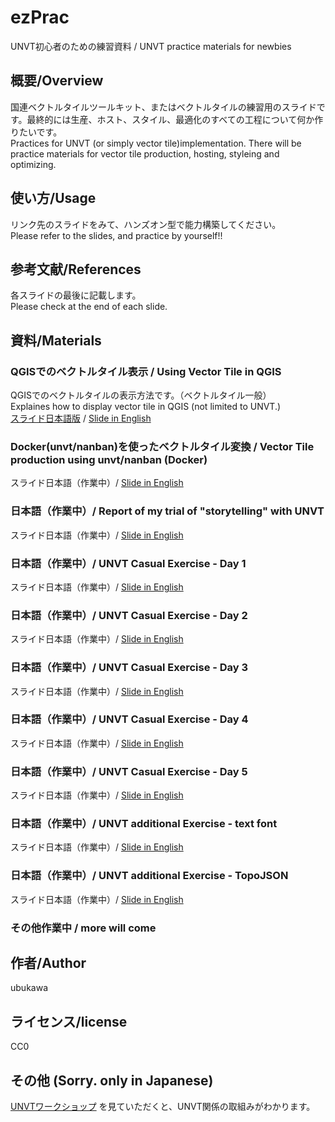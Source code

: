 # ezPrac
UNVT初心者のための練習資料 / UNVT practice materials for newbies  

## 概要/Overview
国連ベクトルタイルツールキット、またはベクトルタイルの練習用のスライドです。最終的には生産、ホスト、スタイル、最適化のすべての工程について何か作りたいです。  
Practices for UNVT (or simply vector tile)implementation. There will be practice materials for vector tile production, hosting, styleing and optimizing.

## 使い方/Usage
リンク先のスライドをみて、ハンズオン型で能力構築してください。  
Please refer to the slides, and practice by yourself!!

## 参考文献/References
各スライドの最後に記載します。  
Please check at the end of each slide.

## 資料/Materials

### QGISでのベクトルタイル表示 / Using Vector Tile in QGIS
QGISでのベクトルタイルの表示方法です。（ベクトルタイル一般）  
Explaines how to display vector tile in QGIS (not limited to UNVT.)  
[スライド日本語版](https://speakerdeck.com/ubukawa/2021-05-20-vector-tile-in-qgis-in-japanese) / [Slide in English](https://speakerdeck.com/ubukawa/2021-05-20-vector-tile-in-qgis-in-english)

### Docker(unvt/nanban)を使ったベクトルタイル変換 / Vector Tile production using unvt/nanban (Docker)
スライド日本語（作業中）/ [Slide in English](https://speakerdeck.com/ubukawa/2021-05-28-vector-tile-conversion-with-doker-unvt-nanban)

###  日本語（作業中）/ Report of my trial of "storytelling" with UNVT
スライド日本語（作業中）/ [Slide in English](https://speakerdeck.com/ubukawa/2021-06-07-storytelling-trial-report)

###  日本語（作業中）/ UNVT Casual Exercise - Day 1
スライド日本語（作業中）/ [Slide in English](https://speakerdeck.com/ubukawa/2021-06-14-unvt-exercise-day01)

###  日本語（作業中）/ UNVT Casual Exercise - Day 2
スライド日本語（作業中）/ [Slide in English](https://speakerdeck.com/ubukawa/2021-06-17-unvt-exercise-day02)

###  日本語（作業中）/ UNVT Casual Exercise - Day 3
スライド日本語（作業中）/ [Slide in English](https://speakerdeck.com/ubukawa/2021-06-24-unvt-exercise-day03-ae0eca0b-a681-46dd-bc4b-1a7106bd307f)

###  日本語（作業中）/ UNVT Casual Exercise - Day 4
スライド日本語（作業中）/ [Slide in English](https://speakerdeck.com/ubukawa/2021-07-08-unvt-exercise-day04)

###  日本語（作業中）/ UNVT Casual Exercise - Day 5
スライド日本語（作業中）/ [Slide in English](https://speakerdeck.com/ubukawa/2021-07-15-unvt-exercise-day05)

###  日本語（作業中）/ UNVT additional Exercise - text font
スライド日本語（作業中）/ [Slide in English](https://speakerdeck.com/ubukawa/2021-07-28-unvt-exercise-text-font)

###  日本語（作業中）/ UNVT additional Exercise - TopoJSON
スライド日本語（作業中）/ [Slide in English](https://speakerdeck.com/ubukawa/nanban-ec75120d-d82a-485c-8297-9c41987e14c5)


### その他作業中 / more will come


## 作者/Author
ubukawa

## ライセンス/license
CC0

## その他 (Sorry. only in Japanese)
[UNVTワークショップ](https://github.com/unvt/512) を見ていただくと、UNVT関係の取組みがわかります。

